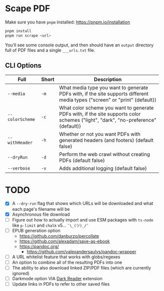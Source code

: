 # Scape PDF

Make sure you have `pnpm` installed: https://pnpm.io/installation

```sh
pnpm install
pnpm run scrape <url>
```

You'll see some console output, and then should have an `output` directory full of PDF files and a single `___urls.txt` file.

## CLI Options
| Full | Short | Description |
|--|--|--|
| `--media` | `-m` | What media type you want to generate PDFs with, if the site supports different media types ("screen" or "print" (default)) |
| `--colorScheme` | `-c` | What color scheme you want to generate PDFs with, if the site supports color schemes ("light", "dark", "no-preference" (default)) |
| `--withHeader` | `-h` | Whether or not you want PDFs with generated headers (and footers) (default false) |
| `--dryRun` | `-d` | Perform the web crawl without creating PDFs (default false) |
| `--verbose` | `-v` | Adds additional logging (default false) |

# TODO

- [X] A `--dry-run` flag that shows which URLs will be downloaded and what each page's filename will be
- [X] Asynchronous file download
- [ ] Figure out how to actually import and use ESM packages with `ts-node` like `p-limit` and `chalk` v5... `¯\_(ツ)_/¯`
- [ ] EPUB generation option
  - https://github.com/danburzo/percollate
  - https://github.com/alexadam/save-as-ebook
  - https://pandoc.org/
    - https://github.com/valexandersaulys/pandoc-wrapper
- [ ] A URL whitelist feature that works with globs/regexes
- [ ] An option to combine all of the resulting PDFs into one
- [ ] The ability to also download linked ZIP/PDF files (which are currently ignored)
- [ ] Darkmode option VIA [Dark Reader](https://playwright.dev/docs/chrome-extensions) extension
- [ ] Update links in PDFs to refer to other saved files
